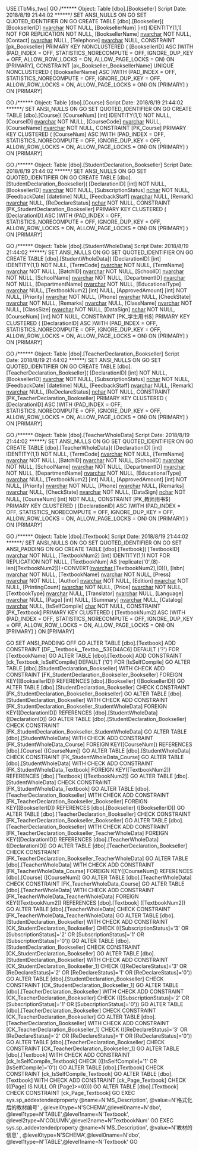 USE [TbMis_two]
GO
/****** Object:  Table [dbo].[Bookseller]    Script Date: 2018/8/19 21:44:02 ******/
SET ANSI_NULLS ON
GO
SET QUOTED_IDENTIFIER ON
GO
CREATE TABLE [dbo].[Bookseller](
	[BooksellerID] [nvarchar](50) NOT NULL,
	[BooksellerNum] [int] IDENTITY(1,1) NOT FOR REPLICATION NOT NULL,
	[BooksellerName] [nvarchar](50) NOT NULL,
	[Contact] [nvarchar](50) NULL,
	[Telephone] [nvarchar](20) NULL,
 CONSTRAINT [pk_Bookseller] PRIMARY KEY NONCLUSTERED 
(
	[BooksellerID] ASC
)WITH (PAD_INDEX = OFF, STATISTICS_NORECOMPUTE = OFF, IGNORE_DUP_KEY = OFF, ALLOW_ROW_LOCKS = ON, ALLOW_PAGE_LOCKS = ON) ON [PRIMARY],
 CONSTRAINT [ak_Bookseller_BooksellerName] UNIQUE NONCLUSTERED 
(
	[BooksellerName] ASC
)WITH (PAD_INDEX = OFF, STATISTICS_NORECOMPUTE = OFF, IGNORE_DUP_KEY = OFF, ALLOW_ROW_LOCKS = ON, ALLOW_PAGE_LOCKS = ON) ON [PRIMARY]
) ON [PRIMARY]

GO
/****** Object:  Table [dbo].[Course]    Script Date: 2018/8/19 21:44:02 ******/
SET ANSI_NULLS ON
GO
SET QUOTED_IDENTIFIER ON
GO
CREATE TABLE [dbo].[Course](
	[CourseNum] [int] IDENTITY(1,1) NOT NULL,
	[CourseID] [nvarchar](50) NOT NULL,
	[CourseCode] [nvarchar](50) NULL,
	[CourseName] [nvarchar](50) NOT NULL,
 CONSTRAINT [PK_Course] PRIMARY KEY CLUSTERED 
(
	[CourseNum] ASC
)WITH (PAD_INDEX = OFF, STATISTICS_NORECOMPUTE = OFF, IGNORE_DUP_KEY = OFF, ALLOW_ROW_LOCKS = ON, ALLOW_PAGE_LOCKS = ON) ON [PRIMARY]
) ON [PRIMARY]

GO
/****** Object:  Table [dbo].[StudentDeclaration_Bookseller]    Script Date: 2018/8/19 21:44:02 ******/
SET ANSI_NULLS ON
GO
SET QUOTED_IDENTIFIER ON
GO
CREATE TABLE [dbo].[StudentDeclaration_Bookseller](
	[DeclarationID] [int] NOT NULL,
	[BooksellerID] [nvarchar](50) NOT NULL,
	[SubscriptionStatus] [nchar](1) NOT NULL,
	[FeedbackDate] [datetime] NULL,
	[FeedbackStaff] [nvarchar](50) NULL,
	[Remark] [nvarchar](200) NULL,
	[ReDeclareStatus] [nchar](1) NOT NULL,
 CONSTRAINT [PK_StudentDeclaration_Bookseller] PRIMARY KEY CLUSTERED 
(
	[DeclarationID] ASC
)WITH (PAD_INDEX = OFF, STATISTICS_NORECOMPUTE = OFF, IGNORE_DUP_KEY = OFF, ALLOW_ROW_LOCKS = ON, ALLOW_PAGE_LOCKS = ON) ON [PRIMARY]
) ON [PRIMARY]

GO
/****** Object:  Table [dbo].[StudentWholeData]    Script Date: 2018/8/19 21:44:02 ******/
SET ANSI_NULLS ON
GO
SET QUOTED_IDENTIFIER ON
GO
CREATE TABLE [dbo].[StudentWholeData](
	[DeclarationID] [int] IDENTITY(1,1) NOT NULL,
	[TermCode] [nvarchar](20) NOT NULL,
	[TermName] [nvarchar](20) NOT NULL,
	[BatchID] [nvarchar](50) NOT NULL,
	[SchoolID] [nvarchar](50) NOT NULL,
	[SchoolName] [nvarchar](50) NOT NULL,
	[DepartmentID] [nvarchar](50) NOT NULL,
	[DepartmentName] [nvarchar](50) NOT NULL,
	[EducationalType] [nvarchar](50) NULL,
	[TextbookNum2] [int] NULL,
	[ApprovedAmount] [int] NOT NULL,
	[Priority] [nvarchar](50) NOT NULL,
	[Phone] [nvarchar](50) NULL,
	[CheckState] [nvarchar](50) NOT NULL,
	[Remarks] [nvarchar](50) NULL,
	[ClassName] [nvarchar](50) NOT NULL,
	[ClassSize] [nvarchar](50) NOT NULL,
	[DataSign] [nchar](1) NOT NULL,
	[CourseNum] [int] NOT NULL,
 CONSTRAINT [PK_学生用书$] PRIMARY KEY CLUSTERED 
(
	[DeclarationID] ASC
)WITH (PAD_INDEX = OFF, STATISTICS_NORECOMPUTE = OFF, IGNORE_DUP_KEY = OFF, ALLOW_ROW_LOCKS = ON, ALLOW_PAGE_LOCKS = ON) ON [PRIMARY]
) ON [PRIMARY]

GO
/****** Object:  Table [dbo].[TeacherDeclaration_Bookseller]    Script Date: 2018/8/19 21:44:02 ******/
SET ANSI_NULLS ON
GO
SET QUOTED_IDENTIFIER ON
GO
CREATE TABLE [dbo].[TeacherDeclaration_Bookseller](
	[DeclarationID] [int] NOT NULL,
	[BooksellerID] [nvarchar](50) NOT NULL,
	[SubscriptionStatus] [nchar](1) NOT NULL,
	[FeedbackDate] [datetime] NULL,
	[FeedbackStaff] [nvarchar](50) NULL,
	[Remark] [nvarchar](200) NULL,
	[ReDeclareStatus] [nchar](1) NOT NULL,
 CONSTRAINT [PK_TeacherDeclaration_Bookseller] PRIMARY KEY CLUSTERED 
(
	[DeclarationID] ASC
)WITH (PAD_INDEX = OFF, STATISTICS_NORECOMPUTE = OFF, IGNORE_DUP_KEY = OFF, ALLOW_ROW_LOCKS = ON, ALLOW_PAGE_LOCKS = ON) ON [PRIMARY]
) ON [PRIMARY]

GO
/****** Object:  Table [dbo].[TeacherWholeData]    Script Date: 2018/8/19 21:44:02 ******/
SET ANSI_NULLS ON
GO
SET QUOTED_IDENTIFIER ON
GO
CREATE TABLE [dbo].[TeacherWholeData](
	[DeclarationID] [int] IDENTITY(1,1) NOT NULL,
	[TermCode] [nvarchar](20) NOT NULL,
	[TermName] [nvarchar](20) NOT NULL,
	[BatchID] [nvarchar](50) NOT NULL,
	[SchoolID] [nvarchar](50) NOT NULL,
	[SchoolName] [nvarchar](50) NOT NULL,
	[DepartmentID] [nvarchar](50) NOT NULL,
	[DepartmentName] [nvarchar](50) NOT NULL,
	[EducationalType] [nvarchar](50) NULL,
	[TextbookNum2] [int] NULL,
	[ApprovedAmount] [int] NOT NULL,
	[Priority] [nvarchar](50) NOT NULL,
	[Phone] [nvarchar](50) NULL,
	[Remarks] [nvarchar](50) NULL,
	[CheckState] [nvarchar](50) NOT NULL,
	[DataSign] [nchar](1) NOT NULL,
	[CourseNum] [int] NOT NULL,
 CONSTRAINT [PK_教师用书$] PRIMARY KEY CLUSTERED 
(
	[DeclarationID] ASC
)WITH (PAD_INDEX = OFF, STATISTICS_NORECOMPUTE = OFF, IGNORE_DUP_KEY = OFF, ALLOW_ROW_LOCKS = ON, ALLOW_PAGE_LOCKS = ON) ON [PRIMARY]
) ON [PRIMARY]

GO
/****** Object:  Table [dbo].[Textbook]    Script Date: 2018/8/19 21:44:02 ******/
SET ANSI_NULLS ON
GO
SET QUOTED_IDENTIFIER ON
GO
SET ANSI_PADDING ON
GO
CREATE TABLE [dbo].[Textbook](
	[TextbookID] [nvarchar](50) NOT NULL,
	[TextbookNum2] [int] IDENTITY(1,1) NOT FOR REPLICATION NOT NULL,
	[TextbookNum]  AS (replicate('0',(8)-len([TextbookNum2]))+CONVERT([nvarchar](10),[TextbookNum2],(0))),
	[Isbn] [nvarchar](20) NOT NULL,
	[TextbookName] [nvarchar](200) NOT NULL,
	[Press] [nvarchar](50) NOT NULL,
	[Author] [nvarchar](50) NOT NULL,
	[Edition] [nvarchar](20) NOT NULL,
	[PrintingCount] [nvarchar](20) NOT NULL,
	[Price] [nvarchar](50) NOT NULL,
	[TextbookType] [nvarchar](50) NULL,
	[Translator] [nvarchar](50) NULL,
	[Language] [nvarchar](20) NULL,
	[Page] [int] NULL,
	[Summary] [nvarchar](200) NULL,
	[Catalog] [nvarchar](200) NULL,
	[IsSelfCompile] [char](1) NOT NULL,
 CONSTRAINT [PK_Textbook] PRIMARY KEY CLUSTERED 
(
	[TextbookNum2] ASC
)WITH (PAD_INDEX = OFF, STATISTICS_NORECOMPUTE = OFF, IGNORE_DUP_KEY = OFF, ALLOW_ROW_LOCKS = ON, ALLOW_PAGE_LOCKS = ON) ON [PRIMARY]
) ON [PRIMARY]

GO
SET ANSI_PADDING OFF
GO
ALTER TABLE [dbo].[Textbook] ADD  CONSTRAINT [DF__Textbook__Textbo__53ED4AC6]  DEFAULT ('?') FOR [TextbookName]
GO
ALTER TABLE [dbo].[Textbook] ADD  CONSTRAINT [ck_Textbook_IsSelfCompile]  DEFAULT ('0') FOR [IsSelfCompile]
GO
ALTER TABLE [dbo].[StudentDeclaration_Bookseller]  WITH CHECK ADD  CONSTRAINT [FK_StudentDeclaration_Bookseller_Bookseller] FOREIGN KEY([BooksellerID])
REFERENCES [dbo].[Bookseller] ([BooksellerID])
GO
ALTER TABLE [dbo].[StudentDeclaration_Bookseller] CHECK CONSTRAINT [FK_StudentDeclaration_Bookseller_Bookseller]
GO
ALTER TABLE [dbo].[StudentDeclaration_Bookseller]  WITH CHECK ADD  CONSTRAINT [FK_StudentDeclaration_Bookseller_StudentWholeData] FOREIGN KEY([DeclarationID])
REFERENCES [dbo].[StudentWholeData] ([DeclarationID])
GO
ALTER TABLE [dbo].[StudentDeclaration_Bookseller] CHECK CONSTRAINT [FK_StudentDeclaration_Bookseller_StudentWholeData]
GO
ALTER TABLE [dbo].[StudentWholeData]  WITH CHECK ADD  CONSTRAINT [FK_StudentWholeData_Course] FOREIGN KEY([CourseNum])
REFERENCES [dbo].[Course] ([CourseNum])
GO
ALTER TABLE [dbo].[StudentWholeData] CHECK CONSTRAINT [FK_StudentWholeData_Course]
GO
ALTER TABLE [dbo].[StudentWholeData]  WITH CHECK ADD  CONSTRAINT [FK_StudentWholeData_Textbook] FOREIGN KEY([TextbookNum2])
REFERENCES [dbo].[Textbook] ([TextbookNum2])
GO
ALTER TABLE [dbo].[StudentWholeData] CHECK CONSTRAINT [FK_StudentWholeData_Textbook]
GO
ALTER TABLE [dbo].[TeacherDeclaration_Bookseller]  WITH CHECK ADD  CONSTRAINT [FK_TeacherDeclaration_Bookseller_Bookseller] FOREIGN KEY([BooksellerID])
REFERENCES [dbo].[Bookseller] ([BooksellerID])
GO
ALTER TABLE [dbo].[TeacherDeclaration_Bookseller] CHECK CONSTRAINT [FK_TeacherDeclaration_Bookseller_Bookseller]
GO
ALTER TABLE [dbo].[TeacherDeclaration_Bookseller]  WITH CHECK ADD  CONSTRAINT [FK_TeacherDeclaration_Bookseller_TeacherWholeData] FOREIGN KEY([DeclarationID])
REFERENCES [dbo].[TeacherWholeData] ([DeclarationID])
GO
ALTER TABLE [dbo].[TeacherDeclaration_Bookseller] CHECK CONSTRAINT [FK_TeacherDeclaration_Bookseller_TeacherWholeData]
GO
ALTER TABLE [dbo].[TeacherWholeData]  WITH CHECK ADD  CONSTRAINT [FK_TeacherWholeData_Course] FOREIGN KEY([CourseNum])
REFERENCES [dbo].[Course] ([CourseNum])
GO
ALTER TABLE [dbo].[TeacherWholeData] CHECK CONSTRAINT [FK_TeacherWholeData_Course]
GO
ALTER TABLE [dbo].[TeacherWholeData]  WITH CHECK ADD  CONSTRAINT [FK_TeacherWholeData_TeacherWholeData] FOREIGN KEY([TextbookNum2])
REFERENCES [dbo].[Textbook] ([TextbookNum2])
GO
ALTER TABLE [dbo].[TeacherWholeData] CHECK CONSTRAINT [FK_TeacherWholeData_TeacherWholeData]
GO
ALTER TABLE [dbo].[StudentDeclaration_Bookseller]  WITH CHECK ADD  CONSTRAINT [CK_StudentDeclaration_Bookseller] CHECK  (([SubscriptionStatus]='3' OR [SubscriptionStatus]='2' OR [SubscriptionStatus]='1' OR [SubscriptionStatus]='0'))
GO
ALTER TABLE [dbo].[StudentDeclaration_Bookseller] CHECK CONSTRAINT [CK_StudentDeclaration_Bookseller]
GO
ALTER TABLE [dbo].[StudentDeclaration_Bookseller]  WITH CHECK ADD  CONSTRAINT [CK_StudentDeclaration_Bookseller_1] CHECK  (([ReDeclareStatus]='3' OR [ReDeclareStatus]='2' OR [ReDeclareStatus]='1' OR [ReDeclareStatus]='0'))
GO
ALTER TABLE [dbo].[StudentDeclaration_Bookseller] CHECK CONSTRAINT [CK_StudentDeclaration_Bookseller_1]
GO
ALTER TABLE [dbo].[TeacherDeclaration_Bookseller]  WITH CHECK ADD  CONSTRAINT [CK_TeacherDeclaration_Bookseller] CHECK  (([SubscriptionStatus]='2' OR [SubscriptionStatus]='1' OR [SubscriptionStatus]='0'))
GO
ALTER TABLE [dbo].[TeacherDeclaration_Bookseller] CHECK CONSTRAINT [CK_TeacherDeclaration_Bookseller]
GO
ALTER TABLE [dbo].[TeacherDeclaration_Bookseller]  WITH CHECK ADD  CONSTRAINT [CK_TeacherDeclaration_Bookseller_1] CHECK  (([ReDeclareStatus]='3' OR [ReDeclareStatus]='2' OR [ReDeclareStatus]='1' OR [ReDeclareStatus]='0'))
GO
ALTER TABLE [dbo].[TeacherDeclaration_Bookseller] CHECK CONSTRAINT [CK_TeacherDeclaration_Bookseller_1]
GO
ALTER TABLE [dbo].[Textbook]  WITH CHECK ADD  CONSTRAINT [ck_IsSelfCompile_Textbook] CHECK  (([IsSelfCompile]='1' OR [IsSelfCompile]='0'))
GO
ALTER TABLE [dbo].[Textbook] CHECK CONSTRAINT [ck_IsSelfCompile_Textbook]
GO
ALTER TABLE [dbo].[Textbook]  WITH CHECK ADD  CONSTRAINT [ck_Page_Textbook] CHECK  (([Page] IS NULL OR [Page]>=(0)))
GO
ALTER TABLE [dbo].[Textbook] CHECK CONSTRAINT [ck_Page_Textbook]
GO
EXEC sys.sp_addextendedproperty @name=N'MS_Description', @value=N'格式化后的教材编号' , @level0type=N'SCHEMA',@level0name=N'dbo', @level1type=N'TABLE',@level1name=N'Textbook', @level2type=N'COLUMN',@level2name=N'TextbookNum'
GO
EXEC sys.sp_addextendedproperty @name=N'MS_Description', @value=N'教材的信息' , @level0type=N'SCHEMA',@level0name=N'dbo', @level1type=N'TABLE',@level1name=N'Textbook'
GO

